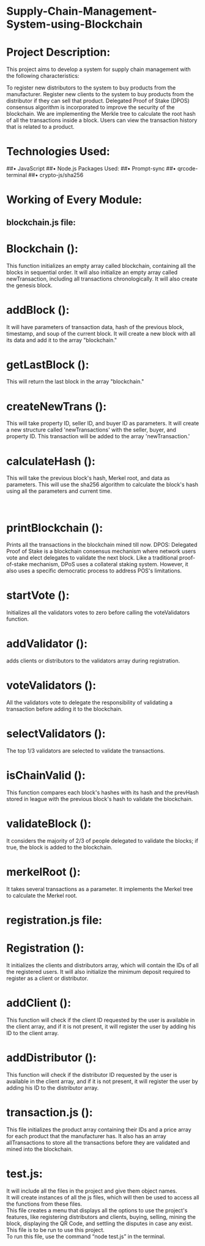 # Supply-Chain-Management-System-using-Blockchain

# Project Description:
This project aims to develop a system for supply chain management with the following characteristics:

To register new distributors to the system to buy products from the manufacturer.
Register new clients to the system to buy products from the distributor if they can sell that product.
Delegated Proof of Stake (DPOS) consensus algorithm is incorporated to improve the security of the blockchain.
We are implementing the Merkle tree to calculate the root hash of all the transactions inside a block.
Users can view the transaction history that is related to a product.

# Technologies Used:
##•	JavaScript
##•	Node.js
Packages Used:
##•	Prompt-sync
##•	qrcode-terminal
##•	crypto-js/sha256





# Working of Every Module:
## blockchain.js file:

<h1>Blockchain ():</h1> This function initializes an empty array called blockchain, containing all the blocks in sequential order. It will also initialize an empty array called newTransaction, including all transactions chronologically. It will also create the genesis block.
<br><h1>addBlock ():</h1> It will have parameters of transaction data, hash of the previous block, timestamp, and soup of the current block. It will create a new block with all its data and add it to the array "blockchain."
<br>
<h1>getLastBlock ():</h1> This will return the last block in the array "blockchain."
<br><h1>createNewTrans ():</h1> This will take property ID, seller ID, and buyer ID as parameters. It will create a new structure called 'newTransactions' with the seller, buyer, and property ID. This transaction will be added to the array 'newTransaction.'
<br><h1>calculateHash ():</h1> This will take the previous block's hash, Merkel root, and data as parameters. This will use the sha256 algorithm to calculate the block's hash using all the parameters and current time.

<br><h1>printBlockchain ():</h1> Prints all the transactions in the blockchain mined till now.
DPOS: Delegated Proof of Stake is a blockchain consensus mechanism where network users vote and elect delegates to validate the next block. Like a traditional proof-of-stake mechanism, DPoS uses a collateral staking system. However, it also uses a specific democratic process to address POS's limitations. 
<br><h1>startVote ():</h1> Initializes all the validators votes to zero before calling the voteValidators function.
<br><h1>addValidator ():</h1> adds clients or distributors to the validators array during registration.
<br><h1>voteValidators ():</h1> All the validators vote to delegate the responsibility of validating a transaction before adding it to the blockchain.
<br><h1>selectValidators ():</h1> The top 1/3 validators are selected to validate the transactions.
<br><h1>isChainValid ():</h1> This function compares each block's hashes with its hash and the prevHash stored in league with the previous block's hash to validate the blockchain.
<br><h1>validateBlock ():</h1> It considers the majority of 2/3 of people delegated to validate the blocks; if true, the block is added to the blockchain.
<br><h1>merkelRoot ():</h1> It takes several transactions as a parameter. It implements the Merkel tree to calculate the Merkel root.

# registration.js file: 

<h1>Registration ():</h1> It initializes the clients and distributors array, which will contain the IDs of all the registered users. It will also initialize the minimum deposit required to register as a client or distributor.
<h1>addClient ():</h1> This function will check if the client ID requested by the user is available in the client array, and if it is not present, it will register the user by adding his ID to the client array.
<h1>addDistributor ():</h1> This function will check if the distributor ID requested by the user is available in the client array, and if it is not present, it will register the user by adding his ID to the distributor array.

# transaction.js ():

This file initializes the product array containing their IDs and a price array for each product that the manufacturer has. It also has an array allTransactions to store all the transactions before they are validated and mined into the blockchain.

# test.js:

It will include all the files in the project and give them object names.<br>
It will create instances of all the js files, which will then be used to access all the functions from these files.<br>
This file creates a menu that displays all the options to use the project's features, like registering distributors and clients,  buying, selling, mining the block, displaying the QR Code, and settling the disputes in case any exist. This file is to be run to use this project.<br>
To run this file, use the command “node test.js” in the terminal.<br>
